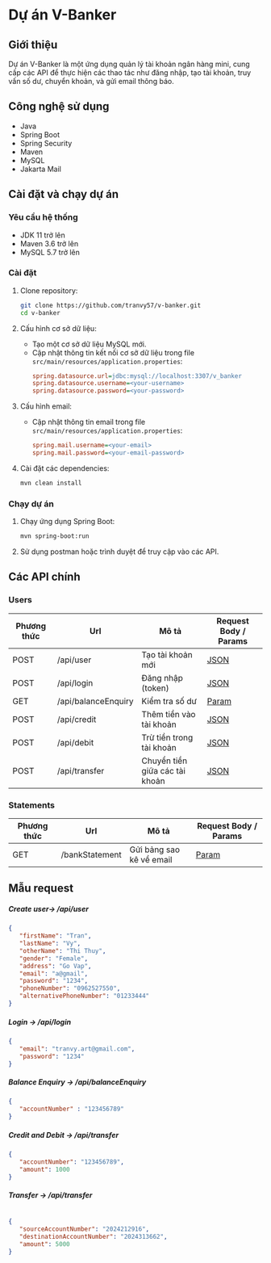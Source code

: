 # Dự án V-Banker

## Giới thiệu
Dự án V-Banker là một ứng dụng quản lý tài khoản ngân hàng mini, cung cấp các API để thực hiện các thao tác như đăng nhập, tạo tài khoản, truy vấn số dư, chuyển khoản, và gửi email thông báo.

## Công nghệ sử dụng
- Java
- Spring Boot
- Spring Security
- Maven
- MySQL
- Jakarta Mail

## Cài đặt và chạy dự án

### Yêu cầu hệ thống
- JDK 11 trở lên
- Maven 3.6 trở lên
- MySQL 5.7 trở lên

### Cài đặt
1. Clone repository:
    ```bash
    git clone https://github.com/tranvy57/v-banker.git
    cd v-banker
    ```

2. Cấu hình cơ sở dữ liệu:
    - Tạo một cơ sở dữ liệu MySQL mới.
    - Cập nhật thông tin kết nối cơ sở dữ liệu trong file `src/main/resources/application.properties`:
        ```ini
        spring.datasource.url=jdbc:mysql://localhost:3307/v_banker
        spring.datasource.username=<your-username>
        spring.datasource.password=<your-password>
        ```

3. Cấu hình email:
    - Cập nhật thông tin email trong file `src/main/resources/application.properties`:
        ```ini
        spring.mail.username=<your-email>
        spring.mail.password=<your-email-password>
        ```

4. Cài đặt các dependencies:
    ```bash
    mvn clean install
    ```

### Chạy dự án
1. Chạy ứng dụng Spring Boot:
    ```bash
    mvn spring-boot:run
    ```

2. Sử dụng postman hoặc trình duyệt để truy cập vào các API.


## Các API chính

### Users

| Phương thức | Url                 | Mô tả                          | Request Body / Params     |    
|-------------|---------------------|--------------------------------|---------------------------|
| POST        | /api/user           | Tạo tài khoản mới              | [JSON](#create-user)      |
| POST        | /api/login          | Đăng nhập (token)              | [JSON](#login)            |
| GET         | /api/balanceEnquiry | Kiểm tra số dư                 | [Param](#balanceEnquiry)  |
| POST        | /api/credit         | Thêm tiền vào tài khoản        | [JSON](#credit-and-debit) |
| POST        | /api/debit          | Trừ tiền trong tài khoản       | [JSON](#credit-and-debit) |
| POST        | /api/transfer       | Chuyển tiền giữa các tài khoản | [JSON](#transfer)         |


### Statements
| Phương thức | Url              | Mô tả                    | Request Body / Params |    
|-------------|------------------|--------------------------|-----------------------|
| GET         | /bankStatement   | Gửi bảng sao kê về email | [Param](#createUser)  |

## Mẫu request

##### <a id="create-user">Create user-> /api/user </a>
```json
{
   "firstName": "Tran",
   "lastName": "Vy",
   "otherName": "Thi Thuy",
   "gender": "Female",
   "address": "Go Vap",
   "email": "a@gmail",
   "password": "1234",
   "phoneNumber": "0962527550",
   "alternativePhoneNumber": "01233444"
}
```

##### <a id="login">Login -> /api/login </a>
```json
{
   "email": "tranvy.art@gmail.com",
   "password": "1234"
}
```
##### <a id="balanceEnquiry">Balance Enquiry -> /api/balanceEnquiry</a>
```json
{
   "accountNumber" : "123456789" 
}
```

##### <a id="credit-and-debit">Credit and Debit -> /api/transfer </a>
```json
{
   "accountNumber": "123456789",
   "amount": 1000
}
```

##### <a id="transfer">Transfer -> /api/transfer </a>
```json

{
   "sourceAccountNumber": "2024212916",
   "destinationAccountNumber": "2024313662",
   "amount": 5000
}
```




